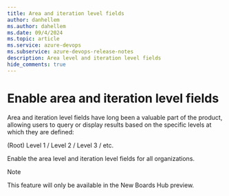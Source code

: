 ```yaml
---
title: Area and iteration level fields
author: danhellem
ms.author: dahellem
ms.date: 09/4/2024
ms.topic: article
ms.service: azure-devops
ms.subservice: azure-devops-release-notes
description: Area level and iteration level fields 
hide_comments: true
---
```


# Enable area and iteration level fields

Area and iteration level fields have long been a valuable part of the product, allowing users to query or display results based on the specific levels at which they are defined:

(Root) Level 1 / Level 2 / Level 3 / etc.

Enable the area level and iteration level fields for all organizations.

> [!NOTE]
> This feature will only be available in the New Boards Hub preview.
